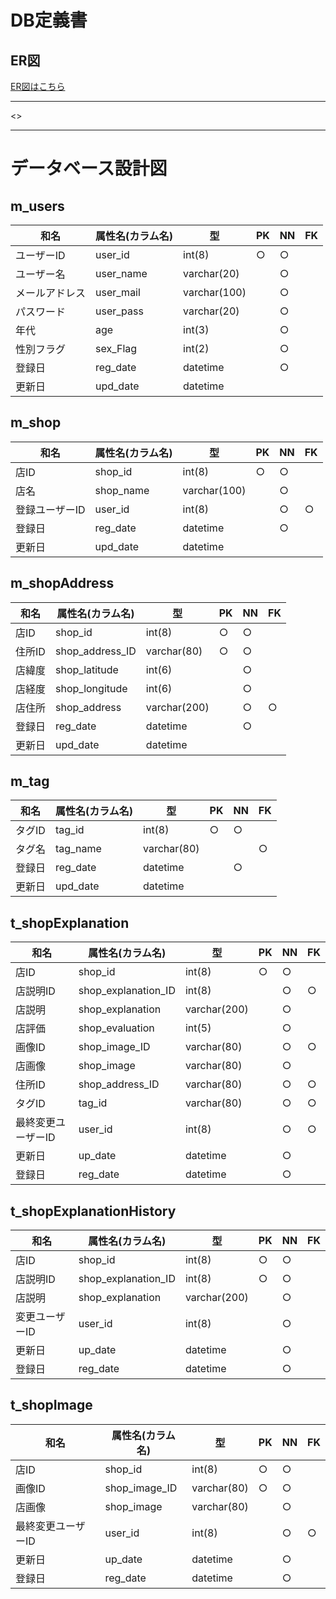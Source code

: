 # DB定義書
## ER図
[ER図はこちら]()

*****
<>

*****

# データベース設計図

## m_users

|和名|属性名(カラム名)|型|PK|NN|FK|
|---|-----|--|--|--|--|
|ユーザーID|user_id|int(8)|○|○||
|ユーザー名|user_name|varchar(20)||○||
|メールアドレス|user_mail|varchar(100)||○||
|パスワード|user_pass|varchar(20)||○||
|年代|age|int(3)||○||
|性別フラグ|sex_Flag|int(2)||○||
|登録日|reg_date|datetime||○||
|更新日|upd_date|datetime||||

## m_shop

|和名|属性名(カラム名)|型|PK|NN|FK|
|---|-----|--|--|--|--|
|店ID|shop_id|int(8)|○|○||
|店名|shop_name|varchar(100)||○||
|登録ユーザーID|user_id|int(8)||○|○|
|登録日|reg_date|datetime||○||
|更新日|upd_date|datetime||||

## m_shopAddress

|和名|属性名(カラム名)|型|PK|NN|FK|
|---|-----|--|--|--|--|
|店ID|shop_id|int(8)|○|○||
|住所ID|shop_address_ID|varchar(80)|○|○||
|店緯度|shop_latitude|int(6)||○||
|店経度|shop_longitude|int(6)||○||
|店住所|shop_address|varchar(200)||○|○|
|登録日|reg_date|datetime||○||
|更新日|upd_date|datetime||||

## m_tag

|和名|属性名(カラム名)|型|PK|NN|FK|
|---|-----|--|--|--|--|
|タグID|tag_id|int(8)|○|○||
|タグ名|tag_name|varchar(80)|||○|
|登録日|reg_date|datetime||○||
|更新日|upd_date|datetime||||

## t_shopExplanation

|和名|属性名(カラム名)|型|PK|NN|FK|
|---|-----|--|--|--|--|
|店ID|shop_id|int(8)|○|○||
|店説明ID|shop_explanation_ID|int(8)||○|○|
|店説明|shop_explanation|varchar(200)||○||
|店評価|shop_evaluation|int(5)||○||
|画像ID|shop_image_ID|varchar(80)||○|○|
|店画像|shop_image|varchar(80)||○||
|住所ID|shop_address_ID|varchar(80)||○|○|
|タグID|tag_id|varchar(80)||○|○|
|最終変更ユーザーID|user_id|int(8)||○|○|
|更新日|up_date|datetime||○||
|登録日|reg_date|datetime||○||

## t_shopExplanationHistory

|和名|属性名(カラム名)|型|PK|NN|FK|
|---|-----|--|--|--|--|
|店ID|shop_id|int(8)|○|○||
|店説明ID|shop_explanation_ID|int(8)|○|○||
|店説明|shop_explanation|varchar(200)||○||
|変更ユーザーID|user_id|int(8)||○||
|更新日|up_date|datetime||○||
|登録日|reg_date|datetime||○||

## t_shopImage

|和名|属性名(カラム名)|型|PK|NN|FK|
|---|-----|--|--|--|--|
|店ID|shop_id|int(8)|○|○||
|画像ID|shop_image_ID|varchar(80)|○|○||
|店画像|shop_image|varchar(80)||○||
|最終変更ユーザーID|user_id|int(8)||○|○|
|更新日|up_date|datetime||○||
|登録日|reg_date|datetime||○||
